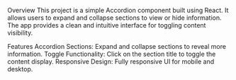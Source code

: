  Overview
This project is a simple Accordion component built using React. It allows users to expand and collapse sections to view or hide information. The app provides a clean and intuitive interface for toggling content visibility.

Features
Accordion Sections: Expand and collapse sections to reveal more information.
Toggle Functionality: Click on the section title to toggle the content display.
Responsive Design: Fully responsive UI for mobile and desktop.

